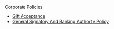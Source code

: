 Corporate Policies

* [Gift Acceptance](gift-acceptance.md)
* [General Signatory And Banking Authority Policy](signatory-and-banking.md)
